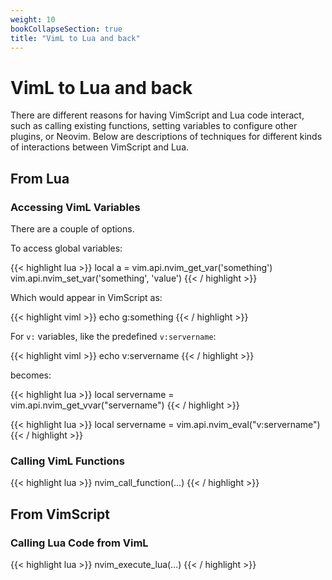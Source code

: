 ```yaml
---
weight: 10
bookCollapseSection: true
title: "VimL to Lua and back"
---
```


# VimL to Lua and back

There are different reasons for having VimScript and Lua code interact, such as
calling existing functions, setting variables to configure other plugins, or
Neovim. Below are descriptions of techniques for different kinds of
interactions between VimScript and Lua.

## From Lua

### Accessing VimL Variables

There are a couple of options.

To access global variables:

{{< highlight lua >}}
local a = vim.api.nvim_get_var('something')
vim.api.nvim_set_var('something', 'value')
{{< / highlight >}}

Which would appear in VimScript as:

{{< highlight viml >}}
echo g:something
{{< / highlight >}}

For `v:` variables, like the predefined `v:servername`:

{{< highlight viml >}}
echo v:servername
{{< / highlight >}}

becomes:

{{< highlight lua >}}
local servername = vim.api.nvim_get_vvar("servername")
{{< / highlight >}}

{{< highlight lua >}}
local servername = vim.api.nvim_eval("v:servername")
{{< / highlight >}}

### Calling VimL Functions

{{< highlight lua >}}
nvim_call_function(...)
{{< / highlight >}}

## From VimScript

### Calling Lua Code from VimL

{{< highlight lua >}}
nvim_execute_lua(...)
{{< / highlight >}}


